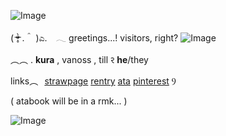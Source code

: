 ![Image](https://github.com/user-attachments/assets/b976f00f-0e56-4ff6-95f9-738ad3c1f93e)

  ( ᵒ̴̶̷̣̥̀ .＾ )ಎ.  ⠀𓂃  greetings...!  visitors, right? ![Image](https://github.com/user-attachments/assets/bfd7ed9d-6b29-43e6-b653-76989195b050)

︵︵  . **kura** , vanoss , till ꣒   **he**/they 

links︵⠀[strawpage](https://tillcito.straw.page/) [rentry](https://rentry.co/kuraxxj) [ata](https://orangeguy.atabook.org/) [pinterest](https://pin.it/26oG2co2J) Ⳋ

( atabook will be in a rmk... )

![Image](https://github.com/user-attachments/assets/09124b27-187b-46b1-8c08-c5ac2365c665)
